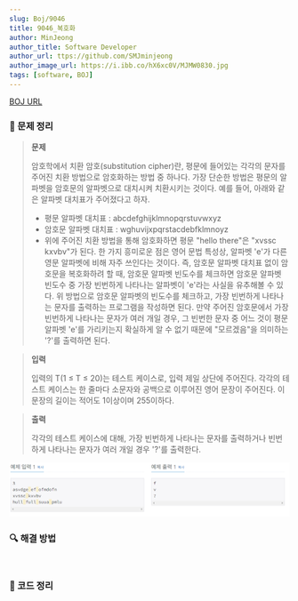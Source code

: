 ```yaml
---
slug: Boj/9046
title: 9046_복호화
author: MinJeong
author_title: Software Developer
author_url: ttps://github.com/SMJminjeong
author_image_url: https://i.ibb.co/hX6xc0V/MJMW0830.jpg
tags: [software, BOJ]
---
```


[BOJ URL](https://www.acmicpc.net/problem/9046)

### 📢 문제 정리
> **문제**
>
> 암호학에서 치환 암호(substitution cipher)란, 평문에 들어있는 각각의 문자를 주어진 치환 방법으로 암호화하는 방법 중 하나다.
>가장 단순한 방법은 평문의 알파벳을 암호문의 알파벳으로 대치시켜 치환시키는 것이다.
>예를 들어, 아래와 같은 알파벳 대치표가 주어졌다고 하자.
>- 평문 알파벳 대치표 : abcdefghijklmnopqrstuvwxyz
>- 암호문 알파벳 대치표 : wghuvijxpqrstacdebfklmnoyz
>- 위에 주어진 치환 방법을 통해 암호화하면 평문 "hello there"은 "xvssc kxvbv"가 된다. 
>한 가지 흥미로운 점은 영어 문법 특성상, 알파벳 'e'가 다른 영문 알파벳에 비해 자주 쓰인다는 것이다. 
>즉, 암호문 알파벳 대치표 없이 암호문을 복호화하려 할 때, 암호문 알파벳 빈도수를 체크하면 암호문 알파벳 빈도수 중 가장 빈번하게 나타나는 알파벳이 'e'라는 사실을 유추해볼 수 있다.
위 방법으로 암호문 알파벳의 빈도수를 체크하고, 가장 빈번하게 나타나는 문자를 출력하는 프로그램을 작성하면 된다.
만약 주어진 암호문에서 가장 빈번하게 나타나는 문자가 여러 개일 경우, 그 빈번한 문자 중 어느 것이 평문 알파벳 'e'를 가리키는지 확실하게 알 수 없기 때문에 "모르겠음"을 의미하는 '?'를 출력하면 된다.

> **입력**
>
> 입력의 T(1 ≤ T ≤ 20)는 테스트 케이스로, 입력 제일 상단에 주어진다. 
> 각각의 테스트 케이스는 한 줄마다 소문자와 공백으로 이루어진 영어 문장이 주어진다. 이 문장의 길이는 적어도 1이상이며 255이하다.

> **출력**
>
> 각각의 테스트 케이스에 대해, 가장 빈번하게 나타나는 문자를 출력하거나 빈번하게 나타나는 문자가 여러 개일 경우 '?'를 출력한다.

![9046.png](../../BojImgs/9046/9046.png)

### 🔍 해결 방법


<br/>

### 📌 코드 정리

```java

```
